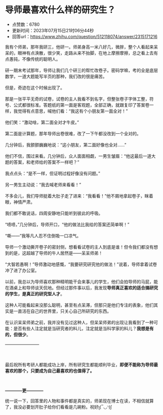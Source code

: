 # 导师最喜欢什么样的研究生？
- 点赞数：6780
- 更新时间：2023年07月15日21时06分44秒
- 回答url：https://www.zhihu.com/question/512118074/answer/2315171216
<body>
 <p data-pid="e5oqoU_R">我有个师弟，那年我研三，他研一。师弟身高一米八好几，微胖，整个人看起来呆呆的，眼神有点涣散，很少笑，走路从来不抬脚，在地上摩擦摩擦，总之看上去有点愚钝，不像传统的聪明人。<br><br>
  研一期末考试那年，导师让我们几个研三的帮忙改卷子。密码学嘛，考的全是底层数学，一道大题能写半页的那种，我们改的很是痛苦。<br><br>
  但是，奇迹在这个时候出现了。<br><br>
  那是一张平平无奇的试卷，试卷的主人我看不到名字，但整张卷子字体工整，符号、公式都很标准。答题纸的第一面是客观题，全部正确，就跟复印了答案卷一样，我觉得有点意思，喊他们看：“我这有个小朋友第一面全对！”<br><br>
  他们笑：“激动啥，第二面全对才牛皮。”<br><br>
  第二面是计算题，那年导师出卷很难，改了一下午都没改到一个全对的。<br><br>
  几分钟后，我颤颤巍巍地说：“这小朋友，第二面好像也全对……”<br><br>
  他们不信，围过来看。几分钟后，众人面面相觑，一男生皱眉：“他这最后一道大题的答案，和老师给的答案不一样吧？”<br><br>
  我点点头：“是不一样，但证明过程好像没有问题。”<br><br>
  另一男生主动说：“我去喊老师来看看！”<br><br>
  不多会儿，我们导师挺着大肚子走了进来：“我看看！”他不屑地拿起卷子，眯着眼，神情严肃。<br><br>
  我们都不敢说话，四周安静地只能听到彼此的呼吸。<br><br>
  “啧啧，”几分钟后，导师开口，“他的做法比我给的答案还简单啊！”<br><br>
  “嘶——”我等凡人忍不住倒吸一口凉气。<br><br>
  导师一个激动撕开卷子的密封侧，想看看试卷的主人到底是谁！但令我们都没有想到的是，这超越了导师的牛人居然是——呆呆师弟！<br><br>
  “大智若愚啊！”导师激动地感慨，“我要研究研究他的做法！”说着，导师拿着试卷冲了进了办公室。<br><br>
  以前，我总以为导师喜欢那种精明能干会来事儿的学生，他们会拍导师的马屁，能在酒桌上和导师谈天侃地。但经过那件事以后，我发现<b>导师真正喜欢的适合搞研究的学生，是真正的研究型人才</b>。<br><br>
  这种人可能看起来没那么聪明，甚至有点呆滞，但那只是他们专注的表象，他们其实是一直活在自己的世界里，只关心自己所研究的东西。<br><br>
  在认识呆呆师弟之前，我并没有见过这种人，但呆呆师弟的出现让我看到了一种可能：是否有些人注定就是当研究者的料儿，注定就是当科学家的料儿？<b>我想是有的，但很少</b>。</p>
 <p data-pid="181uJP2T">————————<br><br></p>
 <p data-pid="CMTAya6f"><br>
  最后祝所有考研人都能成功上岸，所有研究生都能顺利毕业，<b>即便不能称为导师最喜欢的那个，只要成为自己最喜欢的也值得了。</b></p>
 <p class="ztext-empty-paragraph"><br></p>
 <p data-pid="rtffJtFb"><b>————更————</b></p>
 <p data-pid="wXH4Gsmu">统一说一下，回答里的人物和事件都是真实的，师弟现在博士在读，不相信就算了，我没必要划开肚子给你们看看是几碗粉。祝好ʅ(‾◡◝)ʃ</p>
</body>